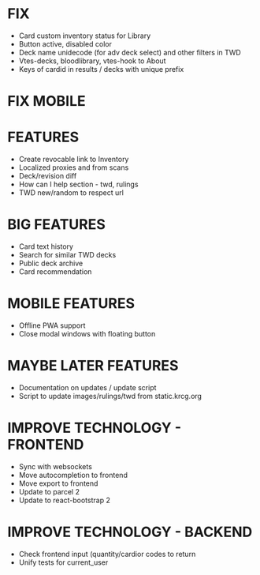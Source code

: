 # FIX
* Card custom inventory status for Library
* Button active, disabled color
* Deck name unidecode (for adv deck select) and other filters in TWD
* Vtes-decks, bloodlibrary, vtes-hook to About
* Keys of cardid in results / decks with unique prefix

# FIX MOBILE

# FEATURES
* Create revocable link to Inventory
* Localized proxies and from scans
* Deck/revision diff
* How can I help section - twd, rulings
* TWD new/random to respect url

# BIG FEATURES
* Card text history
* Search for similar TWD decks
* Public deck archive
* Card recommendation

# MOBILE FEATURES
* Offline PWA support
* Close modal windows with floating button

# MAYBE LATER FEATURES
* Documentation on updates / update script
* Script to update images/rulings/twd from static.krcg.org

# IMPROVE TECHNOLOGY - FRONTEND
* Sync with websockets
* Move autocompletion to frontend
* Move export to frontend
* Update to parcel 2
* Update to react-bootstrap 2

# IMPROVE TECHNOLOGY - BACKEND
* Check frontend input (quantity/cardior codes to return
* Unify tests for current_user
